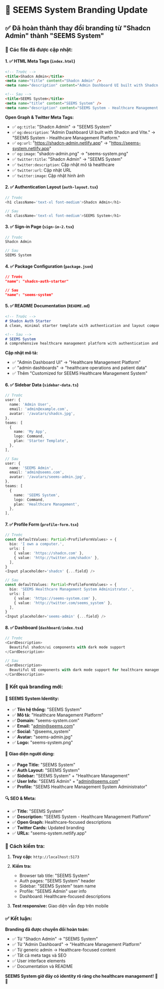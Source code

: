 # 🏥 SEEMS System Branding Update

## ✅ **Đã hoàn thành thay đổi branding từ "Shadcn Admin" thành "SEEMS System"**

### 🔧 **Các file đã được cập nhật:**

#### **1. ✅ HTML Meta Tags (`index.html`)**
```html
<!-- Trước -->
<title>Shadcn Admin</title>
<meta name="title" content="Shadcn Admin" />
<meta name="description" content="Admin Dashboard UI built with Shadcn and Vite." />

<!-- Sau -->
<title>SEEMS System</title>
<meta name="title" content="SEEMS System" />
<meta name="description" content="SEEMS System - Healthcare Management Platform." />
```

**Open Graph & Twitter Meta Tags:**
- ✅ `og:title`: "Shadcn Admin" → "SEEMS System"
- ✅ `og:description`: "Admin Dashboard UI built with Shadcn and Vite." → "SEEMS System - Healthcare Management Platform."
- ✅ `og:url`: "https://shadcn-admin.netlify.app" → "https://seems-system.netlify.app"
- ✅ `og:image`: "shadcn-admin.png" → "seems-system.png"
- ✅ `twitter:title`: "Shadcn Admin" → "SEEMS System"
- ✅ `twitter:description`: Cập nhật mô tả healthcare
- ✅ `twitter:url`: Cập nhật URL
- ✅ `twitter:image`: Cập nhật hình ảnh

#### **2. ✅ Authentication Layout (`auth-layout.tsx`)**
```typescript
// Trước
<h1 className='text-xl font-medium'>Shadcn Admin</h1>

// Sau
<h1 className='text-xl font-medium'>SEEMS System</h1>
```

#### **3. ✅ Sign-in Page (`sign-in-2.tsx`)**
```typescript
// Trước
Shadcn Admin

// Sau
SEEMS System
```

#### **4. ✅ Package Configuration (`package.json`)**
```json
// Trước
"name": "shadcn-auth-starter"

// Sau
"name": "seems-system"
```

#### **5. ✅ README Documentation (`README.md`)**
```markdown
<!-- Trước -->
# Shadcn Auth Starter
A clean, minimal starter template with authentication and layout components built with Shadcn UI and Vite. Perfect for building admin dashboards or authenticated applications.

<!-- Sau -->
# SEEMS System
A comprehensive healthcare management platform with authentication and layout components built with Shadcn UI and Vite. Perfect for managing healthcare operations and patient data.
```

**Cập nhật mô tả:**
- ✅ "Admin Dashboard UI" → "Healthcare Management Platform"
- ✅ "admin dashboards" → "healthcare operations and patient data"
- ✅ Thêm "Customized for SEEMS Healthcare Management System"

#### **6. ✅ Sidebar Data (`sidebar-data.ts`)**
```typescript
// Trước
user: {
  name: 'Admin User',
  email: 'admin@example.com',
  avatar: '/avatars/shadcn.jpg',
},
teams: [
  {
    name: 'My App',
    logo: Command,
    plan: 'Starter Template',
  },
],

// Sau
user: {
  name: 'SEEMS Admin',
  email: 'admin@seems.com',
  avatar: '/avatars/seems-admin.jpg',
},
teams: [
  {
    name: 'SEEMS System',
    logo: Command,
    plan: 'Healthcare Management',
  },
],
```

#### **7. ✅ Profile Form (`profile-form.tsx`)**
```typescript
// Trước
const defaultValues: Partial<ProfileFormValues> = {
  bio: 'I own a computer.',
  urls: [
    { value: 'https://shadcn.com' },
    { value: 'http://twitter.com/shadcn' },
  ],
}
<Input placeholder='shadcn' {...field} />

// Sau
const defaultValues: Partial<ProfileFormValues> = {
  bio: 'SEEMS Healthcare Management System Administrator.',
  urls: [
    { value: 'https://seems-system.com' },
    { value: 'http://twitter.com/seems_system' },
  ],
}
<Input placeholder='seems-admin' {...field} />
```

#### **8. ✅ Dashboard (`dashboard/index.tsx`)**
```typescript
// Trước
<CardDescription>
  Beautiful shadcn/ui components with dark mode support
</CardDescription>

// Sau
<CardDescription>
  Beautiful UI components with dark mode support for healthcare management
</CardDescription>
```

### 🎯 **Kết quả branding mới:**

#### **🏥 SEEMS System Identity:**
- ✅ **Tên hệ thống:** "SEEMS System"
- ✅ **Mô tả:** "Healthcare Management Platform"
- ✅ **Domain:** "seems-system.com"
- ✅ **Email:** "admin@seems.com"
- ✅ **Social:** "@seems_system"
- ✅ **Avatar:** "seems-admin.jpg"
- ✅ **Logo:** "seems-system.png"

#### **📱 Giao diện người dùng:**
- ✅ **Page Title:** "SEEMS System"
- ✅ **Auth Layout:** "SEEMS System"
- ✅ **Sidebar:** "SEEMS System" + "Healthcare Management"
- ✅ **User Info:** "SEEMS Admin" + "admin@seems.com"
- ✅ **Profile:** "SEEMS Healthcare Management System Administrator"

#### **🔍 SEO & Meta:**
- ✅ **Title:** "SEEMS System"
- ✅ **Description:** "SEEMS System - Healthcare Management Platform"
- ✅ **Open Graph:** Healthcare-focused descriptions
- ✅ **Twitter Cards:** Updated branding
- ✅ **URLs:** "seems-system.netlify.app"

### 🧪 **Cách kiểm tra:**

1. **Truy cập:** `http://localhost:5173`
2. **Kiểm tra:**
   - Browser tab title: "SEEMS System"
   - Auth pages: "SEEMS System" header
   - Sidebar: "SEEMS System" team name
   - Profile: "SEEMS Admin" user info
   - Dashboard: Healthcare-focused descriptions

3. **Test responsive:** Giao diện vẫn đẹp trên mobile

### ✅ **Kết luận:**

**Branding đã được chuyển đổi hoàn toàn:**
- ✅ Từ "Shadcn Admin" → "SEEMS System"
- ✅ Từ "Admin Dashboard" → "Healthcare Management Platform"
- ✅ Từ generic admin → Healthcare-focused content
- ✅ Tất cả meta tags và SEO
- ✅ User interface elements
- ✅ Documentation và README

**SEEMS System giờ đây có identity rõ ràng cho healthcare management!** 🏥✨

